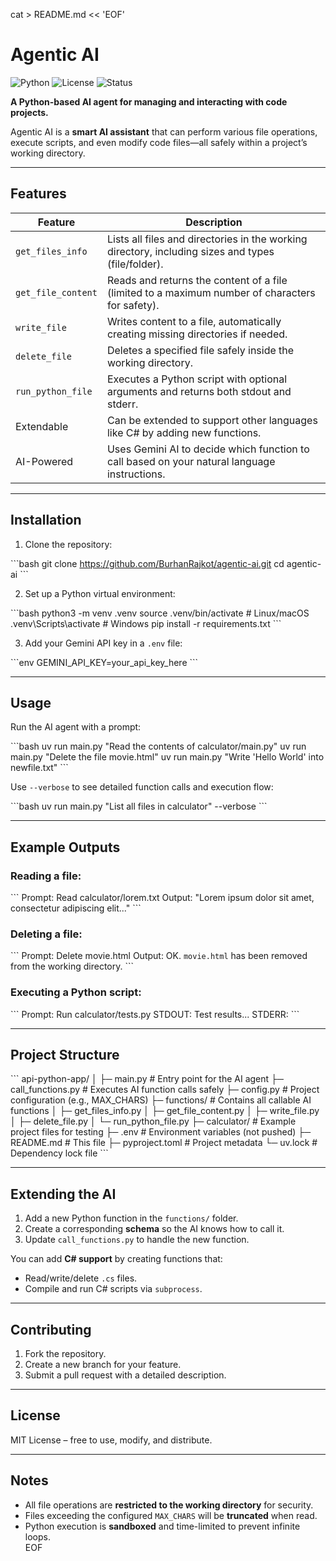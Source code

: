 cat > README.md << 'EOF'
# Agentic AI

![Python](https://img.shields.io/badge/python-3.13-blue?logo=python)
![License](https://img.shields.io/badge/license-MIT-green)
![Status](https://img.shields.io/badge/status-active-brightgreen)

**A Python-based AI agent for managing and interacting with code projects.**  

Agentic AI is a **smart AI assistant** that can perform various file operations, execute scripts, and even modify code files—all safely within a project’s working directory.

---

## **Features**

| Feature | Description |
|---------|-------------|
| `get_files_info` | Lists all files and directories in the working directory, including sizes and types (file/folder). |
| `get_file_content` | Reads and returns the content of a file (limited to a maximum number of characters for safety). |
| `write_file` | Writes content to a file, automatically creating missing directories if needed. |
| `delete_file` | Deletes a specified file safely inside the working directory. |
| `run_python_file` | Executes a Python script with optional arguments and returns both stdout and stderr. |
| Extendable | Can be extended to support other languages like C# by adding new functions. |
| AI-Powered | Uses Gemini AI to decide which function to call based on your natural language instructions. |

---

## **Installation**

1. Clone the repository:

\`\`\`bash
git clone https://github.com/BurhanRajkot/agentic-ai.git
cd agentic-ai
\`\`\`

2. Set up a Python virtual environment:

\`\`\`bash
python3 -m venv .venv
source .venv/bin/activate   # Linux/macOS
.venv\Scripts\activate      # Windows
pip install -r requirements.txt
\`\`\`

3. Add your Gemini API key in a `.env` file:

\`\`\`env
GEMINI_API_KEY=your_api_key_here
\`\`\`

---

## **Usage**

Run the AI agent with a prompt:

\`\`\`bash
uv run main.py "Read the contents of calculator/main.py"
uv run main.py "Delete the file movie.html"
uv run main.py "Write 'Hello World' into newfile.txt"
\`\`\`

Use `--verbose` to see detailed function calls and execution flow:

\`\`\`bash
uv run main.py "List all files in calculator" --verbose
\`\`\`

---

## **Example Outputs**

### Reading a file:
\`\`\`
Prompt: Read calculator/lorem.txt
Output:
"Lorem ipsum dolor sit amet, consectetur adipiscing elit..."
\`\`\`

### Deleting a file:
\`\`\`
Prompt: Delete movie.html
Output:
OK. `movie.html` has been removed from the working directory.
\`\`\`

### Executing a Python script:
\`\`\`
Prompt: Run calculator/tests.py
STDOUT: Test results...
STDERR: 
\`\`\`

---

## **Project Structure**

\`\`\`
api-python-app/
│
├─ main.py                # Entry point for the AI agent
├─ call_functions.py      # Executes AI function calls safely
├─ config.py              # Project configuration (e.g., MAX_CHARS)
├─ functions/             # Contains all callable AI functions
│   ├─ get_files_info.py
│   ├─ get_file_content.py
│   ├─ write_file.py
│   ├─ delete_file.py
│   └─ run_python_file.py
├─ calculator/            # Example project files for testing
├─ .env                   # Environment variables (not pushed)
├─ README.md              # This file
├─ pyproject.toml         # Project metadata
└─ uv.lock                # Dependency lock file
\`\`\`

---

## **Extending the AI**

1. Add a new Python function in the `functions/` folder.  
2. Create a corresponding **schema** so the AI knows how to call it.  
3. Update `call_functions.py` to handle the new function.  

You can add **C# support** by creating functions that:

- Read/write/delete `.cs` files.  
- Compile and run C# scripts via `subprocess`.  

---

## **Contributing**

1. Fork the repository.  
2. Create a new branch for your feature.  
3. Submit a pull request with a detailed description.  

---

## **License**

MIT License – free to use, modify, and distribute.  

---

## **Notes**

- All file operations are **restricted to the working directory** for security.  
- Files exceeding the configured `MAX_CHARS` will be **truncated** when read.  
- Python execution is **sandboxed** and time-limited to prevent infinite loops.  
EOF
